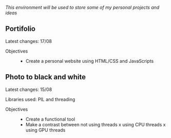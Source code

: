 </body>
  <p><i>This environment will be used to store some of my personal projects and ideas</i></p> 
  <h2>Portifolio</h2>
  <p>Latest changes: 17/08</p>
  <dl>
    <dt>Objectives</dt>
      <dd>
        <ul>
          <li>Create a personal website using HTML/CSS and JavaScripts</li>
        </ul>
      </dd>
  </dl>

  <h2>Photo to black and white</h2>
  <p>Latest changes: 15/08</p>
  <p>Libraries used: PIL and threading</p>
    <dt>Objectives</dt>
      <dd>
        <ul>
          <li>Create a functional tool</li>
          <li>Make a contrast between not using threads x using CPU threads x using GPU threads</li>
        </ul>
      </dd>
  </dl>
<body>
